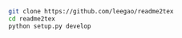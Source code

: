 
```bash
git clone https://github.com/leegao/readme2tex
cd readme2tex
python setup.py develop
```

<p align="center"><img src="svgs/ecc93e93794148c216d9fa0554944081.svg??invert_in_darkmode" align=middle width=8.656692pt height=7.051176pt/></p>

